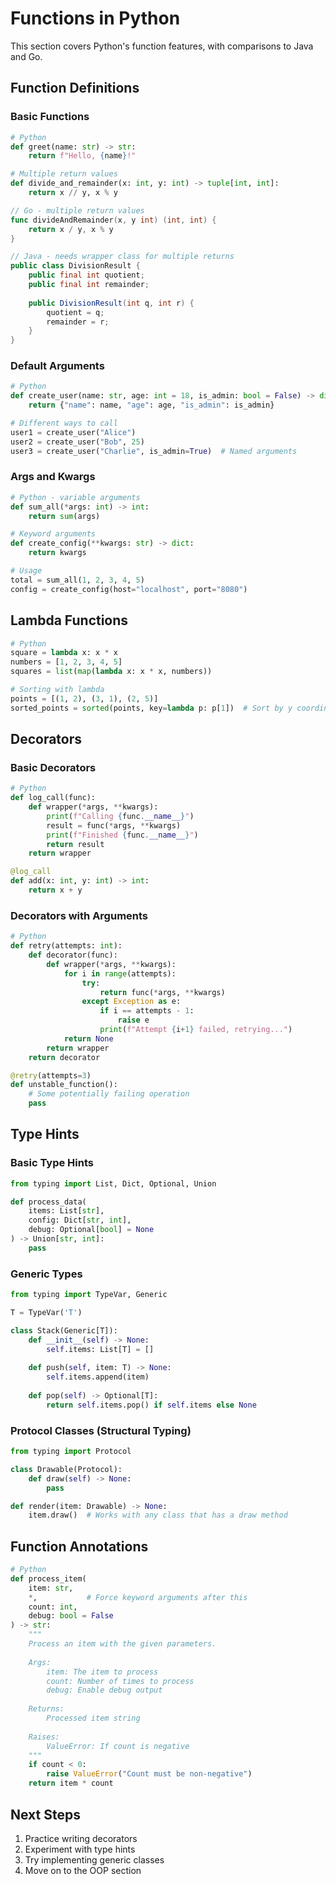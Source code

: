 # Functions in Python

This section covers Python's function features, with comparisons to Java and Go.

## Function Definitions

### Basic Functions

```python
# Python
def greet(name: str) -> str:
    return f"Hello, {name}!"

# Multiple return values
def divide_and_remainder(x: int, y: int) -> tuple[int, int]:
    return x // y, x % y
```

```go
// Go - multiple return values
func divideAndRemainder(x, y int) (int, int) {
    return x / y, x % y
}
```

```java
// Java - needs wrapper class for multiple returns
public class DivisionResult {
    public final int quotient;
    public final int remainder;
    
    public DivisionResult(int q, int r) {
        quotient = q;
        remainder = r;
    }
}
```

### Default Arguments

```python
# Python
def create_user(name: str, age: int = 18, is_admin: bool = False) -> dict:
    return {"name": name, "age": age, "is_admin": is_admin}

# Different ways to call
user1 = create_user("Alice")
user2 = create_user("Bob", 25)
user3 = create_user("Charlie", is_admin=True)  # Named arguments
```

### Args and Kwargs

```python
# Python - variable arguments
def sum_all(*args: int) -> int:
    return sum(args)

# Keyword arguments
def create_config(**kwargs: str) -> dict:
    return kwargs

# Usage
total = sum_all(1, 2, 3, 4, 5)
config = create_config(host="localhost", port="8080")
```

## Lambda Functions

```python
# Python
square = lambda x: x * x
numbers = [1, 2, 3, 4, 5]
squares = list(map(lambda x: x * x, numbers))

# Sorting with lambda
points = [(1, 2), (3, 1), (2, 5)]
sorted_points = sorted(points, key=lambda p: p[1])  # Sort by y coordinate
```

## Decorators

### Basic Decorators

```python
# Python
def log_call(func):
    def wrapper(*args, **kwargs):
        print(f"Calling {func.__name__}")
        result = func(*args, **kwargs)
        print(f"Finished {func.__name__}")
        return result
    return wrapper

@log_call
def add(x: int, y: int) -> int:
    return x + y
```

### Decorators with Arguments

```python
# Python
def retry(attempts: int):
    def decorator(func):
        def wrapper(*args, **kwargs):
            for i in range(attempts):
                try:
                    return func(*args, **kwargs)
                except Exception as e:
                    if i == attempts - 1:
                        raise e
                    print(f"Attempt {i+1} failed, retrying...")
            return None
        return wrapper
    return decorator

@retry(attempts=3)
def unstable_function():
    # Some potentially failing operation
    pass
```

## Type Hints

### Basic Type Hints

```python
from typing import List, Dict, Optional, Union

def process_data(
    items: List[str],
    config: Dict[str, int],
    debug: Optional[bool] = None
) -> Union[str, int]:
    pass
```

### Generic Types

```python
from typing import TypeVar, Generic

T = TypeVar('T')

class Stack(Generic[T]):
    def __init__(self) -> None:
        self.items: List[T] = []
    
    def push(self, item: T) -> None:
        self.items.append(item)
    
    def pop(self) -> Optional[T]:
        return self.items.pop() if self.items else None
```

### Protocol Classes (Structural Typing)

```python
from typing import Protocol

class Drawable(Protocol):
    def draw(self) -> None:
        pass

def render(item: Drawable) -> None:
    item.draw()  # Works with any class that has a draw method
```

## Function Annotations

```python
# Python
def process_item(
    item: str,
    *,           # Force keyword arguments after this
    count: int,
    debug: bool = False
) -> str:
    """
    Process an item with the given parameters.
    
    Args:
        item: The item to process
        count: Number of times to process
        debug: Enable debug output
    
    Returns:
        Processed item string
    
    Raises:
        ValueError: If count is negative
    """
    if count < 0:
        raise ValueError("Count must be non-negative")
    return item * count
```

## Next Steps

1. Practice writing decorators
2. Experiment with type hints
3. Try implementing generic classes
4. Move on to the OOP section 